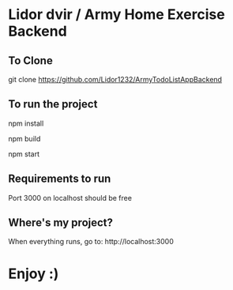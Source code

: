 
# Lidor dvir / Army Home Exercise Backend

## To Clone

git clone https://github.com/Lidor1232/ArmyTodoListAppBackend

## To run the project

npm install

npm build

npm start

## Requirements to run

Port 3000 on localhost should be free

## Where's my project?

When everything runs, go to: http://localhost:3000

# Enjoy :)

